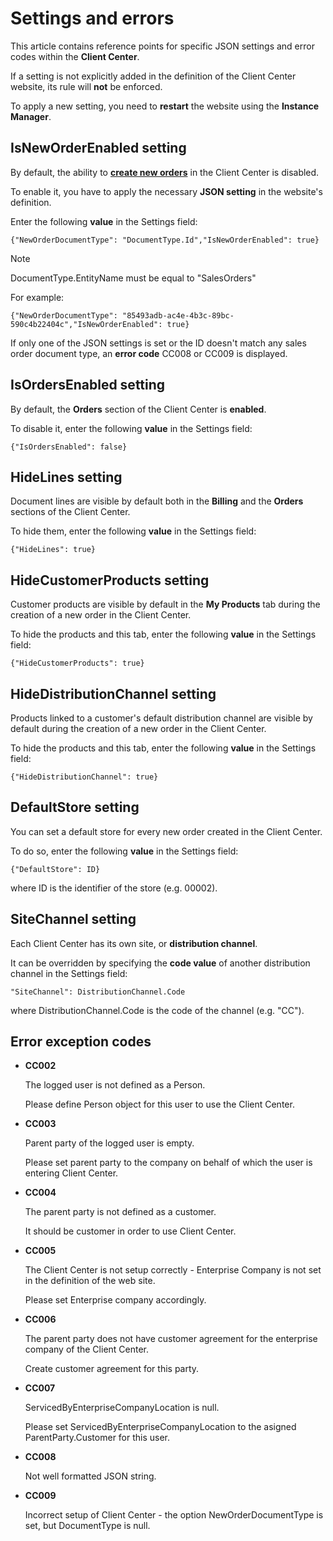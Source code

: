 # Settings and errors 

This article contains reference points for specific JSON settings and error codes within the **Client Center**.

If a setting is not explicitly added in the definition of the Client Center website, its rule will **not** be enforced.

To apply a new setting, you need to **restart** the website using the **Instance Manager**.

## IsNewOrderEnabled setting

By default, the ability to **[create new orders](how-to/create-new-order.md)** in the Client Center is disabled. 

To enable it, you have to apply the necessary **JSON setting** in the website's definition.

Enter the following **value** in the Settings field:

```
{"NewOrderDocumentType": "DocumentType.Id","IsNewOrderEnabled": true}
```

> [!NOTE]
> DocumentType.EntityName must be equal to "SalesOrders"


For example:

```
{"NewOrderDocumentType": "85493adb-ac4e-4b3c-89bc-590c4b22404c","IsNewOrderEnabled": true}
```

If only one of the JSON settings is set or the ID doesn't match any sales order document type, an **error code** CC008 or CC009 is displayed.

## IsOrdersEnabled setting

By default, the **Orders** section of the Client Center is **enabled**. 

To disable it, enter the following **value** in the Settings field:

```
{"IsOrdersEnabled": false} 
```

## HideLines setting

Document lines are visible by default both in the **Billing** and the **Orders** sections of the Client Center.

To hide them, enter the following **value** in the Settings field:

```
{"HideLines": true}
```

## HideCustomerProducts setting

Customer products are visible by default in the **My Products** tab during the creation of a new order in the Client Center.

To hide the products and this tab, enter the following **value** in the Settings field:

```
{"HideCustomerProducts": true}
```

## HideDistributionChannel setting

Products linked to a customer's default distribution channel are visible by default during the creation of a new order in the Client Center.

To hide the products and this tab, enter the following **value** in the Settings field:

```
{"HideDistributionChannel": true}
```

## DefaultStore setting

You can set a default store for every new order created in the Client Center.

To do so, enter the following **value** in the Settings field:

```
{"DefaultStore": ID}
```

where ID is the identifier of the store (e.g. 00002).

## SiteChannel setting

Each Client Center has its own site, or **distribution channel**. 

It can be overridden by specifying the **code value** of another distribution channel in the Settings field:

```
"SiteChannel": DistributionChannel.Code
```

where DistributionChannel.Code is the code of the channel (e.g. "CC").

## Error exception codes

* **CC002**

  The logged user is not defined as a Person.
  
  Please define Person object for this user to use the Client Center.
  
* **CC003**

  Parent party of the logged user is empty.
  
  Please set parent party to the company on behalf of which the user is entering Client Center.
  
* **CC004**

  The parent party is not defined as a customer.
  
  It should be customer in order to use Client Center.
  
* **CC005**

  The Client Center is not setup correctly - Enterprise Company is not set in the definition of the web site.
  
  Please set Enterprise company accordingly.
  
* **CC006**

  The parent party does not have customer agreement for the enterprise company of the Client Center.
  
  Create customer agreement for this party.
  
* **CC007**
  
  ServicedByEnterpriseCompanyLocation is null.
  
  Please set ServicedByEnterpriseCompanyLocation to the asigned ParentParty.Customer for this user.
  
  
* **CC008**

  Not well formatted JSON string.
  
* **CC009**

  Incorrect setup of Client Center - the option NewOrderDocumentType is set, but DocumentType is null.
